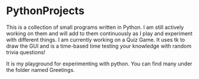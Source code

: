 # PythonProjects

This is a collection of small programs written in Python. I am still actively working on them and will add to them continuously as I play and experiment with different things.
I am currently working on a Quiz Game. It uses tk to draw the GUI and is a time-based time testing your knowledge with random trivia questions! 

It is my playground for experimenting with python. You can find many under the folder named Greetings. 

